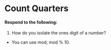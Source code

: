 # Count Quarters
#### Respond to the following:

1. How do you isolate the ones digit of a number?
  * You can use mod; mod % 10. 
